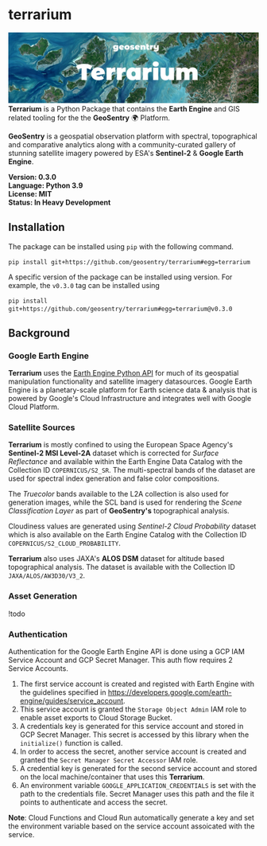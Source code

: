 # terrarium
![Banner](banner.jpg)
**Terrarium** is a Python Package that contains the **Earth Engine** and GIS related tooling for the the **GeoSentry** 🌍 Platform.

**GeoSentry** is a geospatial observation platform with spectral, topographical and comparative analytics along with a community-curated gallery of stunning satellite imagery powered by ESA's **Sentinel-2** & **Google Earth Engine**.

**Version: 0.3.0**  
**Language: Python 3.9**  
**License: MIT**  
**Status: In Heavy Development**  



## Installation
The package can be installed using ``pip`` with the following command.
```shell
pip install git+https://github.com/geosentry/terrarium#egg=terrarium
```

A specific version of the package can be installed using version. For example, the ``v0.3.0`` tag can be installed using
```shell
pip install git+https://github.com/geosentry/terrarium#egg=terrarium@v0.3.0
```

## Background
### Google Earth Engine
**Terrarium** uses the [Earth Engine Python API](https://github.com/google/earthengine-api) for much of its geospatial manipulation functionality and satellite imagery datasources. Google Earth Engine is a planetary-scale platform for Earth science data & analysis that is powered by Google's Cloud Infrastructure and integrates well with Google Cloud Platform.

### Satellite Sources
**Terrarium** is mostly confined to using the European Space Agency's **Sentinel-2 MSI Level-2A** dataset which is corrected for *Surface Reflectance* and available within the Earth Engine Data Catalog with the Collection ID ``COPERNICUS/S2_SR``. The multi-spectral bands of the dataset are used for spectral index generation and false color compositions.  

The *Truecolor* bands available to the L2A collection is also used for generation images, while the SCL band is used for rendering the *Scene Classification Layer* as part of **GeoSentry's** topographical analysis.

Cloudiness values are generated using *Sentinel-2 Cloud Probability* dataset which is also available on the Earth Engine Catalog with the Collection ID ``COPERNICUS/S2_CLOUD_PROBABILITY``.

**Terrarium** also uses JAXA's **ALOS DSM** dataset for altitude based topographical analysis. The dataset is available with the Collection ID ``JAXA/ALOS/AW3D30/V3_2``.

### Asset Generation
!todo

### Authentication
Authentication for the Google Earth Engine API is done using a GCP IAM Service Account and GCP Secret Manager. This auth flow requires 2 Service Accounts.

1. The first service account is created and registed with Earth Engine with the guidelines specified in https://developers.google.com/earth-engine/guides/service_account. 
2. This service account is granted the ``Storage Object Admin`` IAM role to enable asset exports to Cloud Storage Bucket.
2. A credentials key is generated for this service account and stored in GCP Secret Manager. This secret is accessed by this library when the ``initialize()`` function is called.
3. In order to access the secret, another service account is created and granted the ``Secret Manager Secret Accessor`` IAM role.
4. A credential key is generated for the second service account and stored on the local machine/container that uses this **Terrarium**.
5. An environment variable ``GOOGLE_APPLICATION_CREDENTIALS`` is set with the path to the credentials file. Secret Manager uses this path and the file it points to authenticate and access the secret.

**Note**: Cloud Functions and Cloud Run automatically generate a key and set the environment variable based on the service account assoicated with the service.

